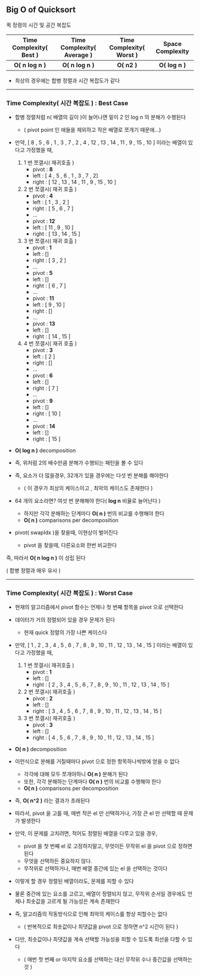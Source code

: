 ## Big O of Quicksort

퀵 정령의 시간 및 공간 복잡도

| Time Complexity( Best ) | Time Complexity( Average ) | Time Complexity( Worst ) | Space Complexity |          
|:-----------------------:|:--------------------------:|:------------------------:|:----------------:|
|    **O( n log n )**     |      **O( n log n )**      |       **O( n2 )**        |  **O( log n )**  |


- 최상의 경우에는 합병 정렬과 시간 복잡도가 같다

---

### Time Complexity( 시간 복잡도 ) : Best Case

- 합병 정렬처럼 n( 배열의 길이 )이 늘어나면 밑이 2 인 log n 의 분해가 수행된다
  - ( pivot point 인 애들을 제외하고 작은 배열로 쪼개기 때문에...)


- 만약, [ 8 , 5 , 6 , 1 , 3 , 7 , 2 , 4 , 12 , 13 , 14 , 11 , 9 , 15 , 10 ] 이라는 배열이 있다고 가정했을 때,
  1. 1 번 쪼갤시( 재귀호출 ) 
     - pivot : **8**
     - left : [ 4 , 5 , 6 , 1 , 3 , 7 , 2]
     - right : [ 12 , 13 , 14 , 11 , 9 , 15 , 10 ]
  2. 2 번 쪼갤시( 재귀 호출 )
     - pivot : **4**
     - left : [ 1 , 3 , 2 ]
     - right : [ 5 , 6 , 7 ]
     - ...
     - pivot : **12**
     - left : [ 11 , 9 , 10 ]
     - right : [ 13 , 14 , 15 ]
  3. 3 번 쪼갤시( 재귀 호출 )
     - pivot : **1**
     - left : []
     - right : [ 3 , 2 ]
     - ...
     - pivot : **5**
     - left : []
     - right : [ 6 , 7 ]
     - ...
     - pivot : **11**
     - left : [ 9 , 10 ]
     - right : []
     - ...
     - pivot : **13**
     - left : []
     - right : [ 14 , 15 ]
  4. 4 번 쪼갤시( 재귀 호출 )
     - pivot : **3**
     - left : [ 2 ]
     - right : []
     - ...
     - pivot : **6**
     - left : []
     - right : [ 7 ]
     - ...
     - pivot : **9**
     - left : []
     - right : [ 10 ]
     - ...
     - pivot : **14**
     - left : []
     - right : [ 15 ]


- **O( log n )** decomposition


- 즉, 위처럼 2의 배수만큼 분해가 수행되는 패턴을 볼 수 있다


- 즉, 요소가 더 많을경우, 32개가 있을 경우에는 다섯 번 분해를 해야한다
  - ( 이 경우가 최상의 케이스이고 , 최악의 케이스도 존재한다 )


- 64 개의 요소라면? 여섯 번 분해해야 한다( **log n** 비율로 늘어난다 )
  - 하지만 각각 분해하는 단계마다 **O( n )** 번의 비교를 수행해야 한다
  - **O( n )** comparisons per decomposition


- pivot( swapIdx )을 찾을때, 이현상이 벌어진다
  - pivot 을 찾을때, 다른요소와 한번 비교한다


즉, 따라서 **O( n log n )** 이 성립 된다


( 합병 정렬과 매우 유사 )

---

### Time Complexity( 시간 복잡도 ) : Worst Case

- 현재의 알고리즘에서 pivot 함수는 언제나 첫 번째 항목을 pivot 으로 선택한다


- 데이터가 거의 정렬되어 있을 경우 문제가 된다
  - 현재 quick 정렬의 가장 나쁜 케이스다


- 만약, [ 1 , 2 , 3 , 4 , 5 , 6 , 7 , 8 , 9 , 10 , 11 , 12 , 13 , 14 , 15 ] 이라는 배열이 있다고 가정했을 때,
  1. 1 번 쪼갤시( 재귀호출 )
     - pivot : **1**
     - left : []
     - right : [ 2 , 3 , 4 , 5 , 6 , 7 , 8 , 9 , 10 , 11 , 12 , 13 , 14 , 15 ]
  2. 2 번 쪼갤시( 재귀호출 )
     - pivot : **2**
     - left : []
     - right : [ 3 , 4 , 5 , 6 , 7 , 8 , 9 , 10 , 11 , 12 , 13 , 14 , 15 ]
  3. 3 번 쪼갤시( 재귀호출 )
     - pivot : **3**
     - left : []
     - right : [ 4 , 5 , 6 , 7 , 8 , 9 , 10 , 11 , 12 , 13 , 14 , 15 ]    


- **O( n )** decomposition


- 이런식으로 분해를 거칠때마다 pivot 으로 정한 항목하나씩밖에 얻을 수 없다
  - 각각에 대해 모두 쪼개야하니 **O( n )** 분해가 된다
  - 또한, 각각 분해하는 단계마다 **O( n )** 번의 비교를 수행해야 한다
  - **O( n )** comparisons per decomposition


- 즉, **O( n^2 )** 라는 결과가 초래된다


- 따라서, pivot 을 고를 때, 매번 작은 el 만 선택하거나, 가장 큰 el 만 선택할 때 문제가 발생한다


- 만약, 이 문제를 고치려면, 적어도 정렬된 배열을 다루고 있을 경우, 
  - pivot 을 첫 번째 el 로 고정하지말고, 무엇이든 무작위 el 을 pivot 으로 정하면 된다
  - 무엇을 선택하든 중요하지 않다.
  - 무작위로 선택하거나, 매번 배열 중간에 있는 el 을 선택하는 것이다


- 이렇게 할 경우 정렬된 배열이라도, 문제를 피할 수 있다


- 물론 중간에 있는 요소를 고르고, 배열이 정렬되지 않고, 무작위 순서일 경우에도 언제나 최솟값을 고르게 될 가능성은 계속 존재한다


- 즉, 알고리즘의 작동방식으로 인해 최악의 케이스를 항상 피할수는 없다
  - ( 반복적으로 최솟값이나 최댓값을 pivot 으로 정하면 n^2 시간이 된다 )


- 다만, 최솟값이나 최댓값을 계속 선택할 가능성을 피할 수 있도록 최선을 다할 수 있다
  - ( 매번 첫 번째 or 마지막 요소를 선택하는 대신 무작위 수나 중간값을 선택하는 것 )